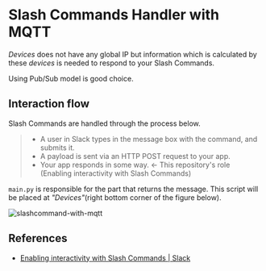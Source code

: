 # Slash Commands Handler with MQTT

*Devices* does not have any global IP but information which is calculated by these *devices* is needed to respond to your Slash Commands.

Using Pub/Sub model is good choice.

## Interaction flow

Slash Commands are handled through the process below.

> - A user in Slack types in the message box with the command, and submits it.
> - A payload is sent via an HTTP POST request to your app.
> - Your app responds in some way. <- This repository's role
> (Enabling interactivity with Slash Commands)

`main.py` is responsible for the part that returns the message. This script will be placed at *"Devices"*(right bottom corner of the figure below).

![slashcommand-with-mqtt](https://user-images.githubusercontent.com/61489178/152280378-325a3336-e9d3-4a0a-9443-748c71c86b86.jpg)


## References

- [Enabling interactivity with Slash Commands | Slack](https://api.slack.com/interactivity/slash-commands)
